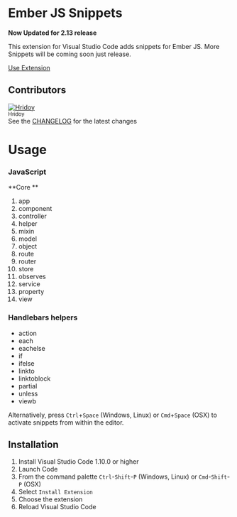 # Ember JS Snippets

**Now Updated for 2.13 release**

This extension for Visual Studio Code adds snippets for Ember JS. More Snippets will be coming soon just release.

[Use Extension](https://github.com/hridoy/ember-js-snippets-vscode/raw/master/img/preview.gif)

## Contributors
[![Hridoy](https://avatars.githubusercontent.com/hridoy?s=100)<br /><sub>Hridoy</sub>](http://github.com/hridoy)<br />
See the [CHANGELOG](https://github.com/hridoy/backbone-js-snippets-vscode/master/CHANGELOG.md) for the latest changes



# Usage


### JavaScript

**Core **

 1. app
 2. component
 3. controller
 4. helper  
 5. mixin 
 6. model  
 7. object
 8. route
 9. router
 10. store
 11. observes
 12. service
 13. property
 14. view



### Handlebars helpers

 - action
 - each 
 - eachelse 
 - if  
 - ifelse 
 - linkto 
 - linktoblock 
 - partial 
 - unless 
 - viewb

Alternatively, press `Ctrl`+`Space` (Windows, Linux) or `Cmd`+`Space` (OSX) to activate snippets from within the editor.

## Installation


1. Install Visual Studio Code 1.10.0 or higher
2. Launch Code
3. From the command palette `Ctrl`-`Shift`-`P` (Windows, Linux) or `Cmd`-`Shift`-`P` (OSX)
4. Select `Install Extension`
5. Choose the extension
6. Reload Visual Studio Code